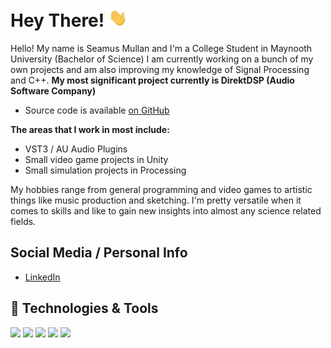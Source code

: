 <!-- [![Header](https://raw.githubusercontent.com/SeamusMullan/SeamusMullan/master/readme_header.png "Header")](https://) -->

# Hey There! <img src="https://github.com/SeamusMullan/SeamusMullan/blob/main/wave.gif?raw=true" width="30px">

Hello! My name is Seamus Mullan and I'm a College Student in Maynooth University (Bachelor of Science)
I am currently working on a bunch of my own projects and am also improving my knowledge of Signal Processing and C++.
**My most significant project currently is DirektDSP (Audio Software Company)**
  - Source code is available [on GitHub](https://github.com/direktdsp)

**The areas that I work in most include:**
  - VST3 / AU Audio Plugins
  - Small video game projects in Unity
  - Small simulation projects in Processing

My hobbies range from general programming and video games to artistic things like music production and sketching. I'm pretty versatile when it comes to skills and like to gain new insights into almost any science related fields.

## Social Media / Personal Info
- [LinkedIn](https://www.linkedin.com/in/seamusmullan/)
## 🔧 Technologies & Tools
![](https://img.shields.io/badge/Language-Python-informational?style=for-the-badge&color=2bbc8a)
![](https://img.shields.io/badge/Language-C++-informational?style=for-the-badge&color=2bbc8a)
![](https://img.shields.io/badge/Language-Java-informational?style=for-the-badge&color=2bbc8a)
![](https://img.shields.io/badge/DAW-Ableton-ffffff?style=for-the-badge)
![](https://img.shields.io/badge/DAW-FLStudio-ffffff?style=for-the-badge)
